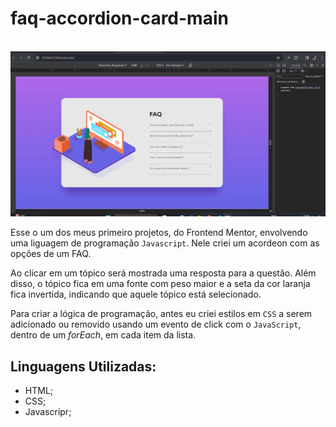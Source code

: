 # faq-accordion-card-main

<br>

<img src="./src/images/faq-acordion.gif" alt="faq-acordion">

<br>

Esse o um dos meus primeiro projetos, do Frontend Mentor, envolvendo uma liguagem de programação ``` Javascript ```. Nele criei um acordeon com as opções de um FAQ.

Ao clicar em um tópico será mostrada uma resposta para a questão. Além disso, o tópico fica em uma fonte com peso maior e a seta da cor laranja fica invertida, indicando que aquele tópico está selecionado.

Para criar a lógica de programação, antes eu criei estilos em `` CSS `` a serem adicionado ou removido usando um evento de click com o `` JavaScript ``, dentro de um <i>forEach</i>, em cada item da lista.

## Linguagens Utilizadas:

- HTML;
- CSS;
- Javascripr;
